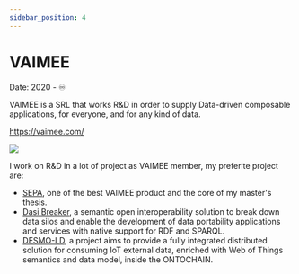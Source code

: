```yaml
---
sidebar_position: 4
---
```


# VAIMEE

<div >
<p style={{textAlign: 'right'}}>Date: 2020 - ♾️</p>
</div>

VAIMEE is a SRL that works R&D in order to supply Data-driven composable applications, for everyone, and for any kind of data.

<a href="https://vaimee.com/" target="_blank">https://vaimee.com/</a>
<a href="https://vaimee.com/" target="_blank">
<div style={{textAlign: 'center'}}>
  <img  style={{ width:"50%"}} src="/MyPortfolio/img/Vaimee.png" />
</div>
</a>

I work on R&D in a lot of project as VAIMEE member, my preferite project are:

- [SEPA](https://github.com/arces-wot/SEPA), one of the best VAIMEE product and the core of my master's thesis.
- [Dasi Breaker](https://github.com/vaimee/dasi-breaker), a semantic open interoperability solution to break down data silos and enable the development of data portability applications and services with native support for RDF and SPARQL.
- [DESMO-LD](https://github.com/vaimee/desmo), a project aims to provide a fully integrated distributed solution for consuming IoT external data, enriched with Web of Things semantics and data model, inside the ONTOCHAIN.